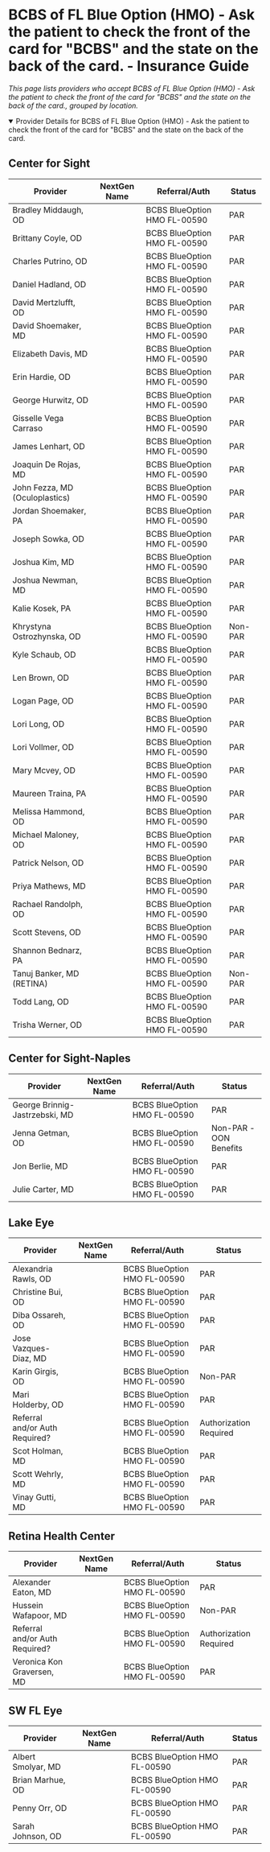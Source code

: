 # BCBS of FL Blue Option (HMO) - Ask the patient to check the front of the card for "BCBS" and the state on the back of the card. - Insurance Guide

*This page lists providers who accept BCBS of FL Blue Option (HMO) - Ask the patient to check the front of the card for "BCBS" and the state on the back of the card., grouped by location.*

<details open><summary>Provider Details for BCBS of FL Blue Option (HMO) - Ask the patient to check the front of the card for "BCBS" and the state on the back of the card.</summary>

## Center for Sight

| Provider | NextGen Name | Referral/Auth | Status |
|----------|-------------|--------------|--------|
| Bradley Middaugh, OD |  | BCBS BlueOption HMO FL-00590 | PAR |
| Brittany Coyle, OD |  | BCBS BlueOption HMO FL-00590 | PAR |
| Charles Putrino, OD |  | BCBS BlueOption HMO FL-00590 | PAR |
| Daniel Hadland, OD |  | BCBS BlueOption HMO FL-00590 | PAR |
| David Mertzlufft, OD |  | BCBS BlueOption HMO FL-00590 | PAR |
| David Shoemaker, MD |  | BCBS BlueOption HMO FL-00590 | PAR |
| Elizabeth Davis, MD |  | BCBS BlueOption HMO FL-00590 | PAR |
| Erin Hardie, OD |  | BCBS BlueOption HMO FL-00590 | PAR |
| George Hurwitz, OD |  | BCBS BlueOption HMO FL-00590 | PAR |
| Gisselle Vega Carraso |  | BCBS BlueOption HMO FL-00590 | PAR |
| James Lenhart, OD |  | BCBS BlueOption HMO FL-00590 | PAR |
| Joaquin De Rojas, MD |  | BCBS BlueOption HMO FL-00590 | PAR |
| John Fezza, MD (Oculoplastics) |  | BCBS BlueOption HMO FL-00590 | PAR |
| Jordan Shoemaker, PA |  | BCBS BlueOption HMO FL-00590 | PAR |
| Joseph Sowka, OD |  | BCBS BlueOption HMO FL-00590 | PAR |
| Joshua Kim, MD |  | BCBS BlueOption HMO FL-00590 | PAR |
| Joshua Newman, MD |  | BCBS BlueOption HMO FL-00590 | PAR |
| Kalie Kosek, PA |  | BCBS BlueOption HMO FL-00590 | PAR |
| Khrystyna Ostrozhynska, OD |  | BCBS BlueOption HMO FL-00590 | Non-PAR |
| Kyle Schaub, OD |  | BCBS BlueOption HMO FL-00590 | PAR |
| Len Brown, OD |  | BCBS BlueOption HMO FL-00590 | PAR |
| Logan Page, OD |  | BCBS BlueOption HMO FL-00590 | PAR |
| Lori Long, OD |  | BCBS BlueOption HMO FL-00590 | PAR |
| Lori Vollmer, OD |  | BCBS BlueOption HMO FL-00590 | PAR |
| Mary Mcvey, OD |  | BCBS BlueOption HMO FL-00590 | PAR |
| Maureen Traina, PA |  | BCBS BlueOption HMO FL-00590 | PAR |
| Melissa Hammond, OD |  | BCBS BlueOption HMO FL-00590 | PAR |
| Michael Maloney, OD |  | BCBS BlueOption HMO FL-00590 | PAR |
| Patrick Nelson, OD |  | BCBS BlueOption HMO FL-00590 | PAR |
| Priya Mathews, MD |  | BCBS BlueOption HMO FL-00590 | PAR |
| Rachael Randolph, OD |  | BCBS BlueOption HMO FL-00590 | PAR |
| Scott Stevens, OD |  | BCBS BlueOption HMO FL-00590 | PAR |
| Shannon Bednarz, PA |  | BCBS BlueOption HMO FL-00590 | PAR |
| Tanuj Banker, MD (RETINA) |  | BCBS BlueOption HMO FL-00590 | Non-PAR |
| Todd Lang, OD |  | BCBS BlueOption HMO FL-00590 | PAR |
| Trisha Werner, OD |  | BCBS BlueOption HMO FL-00590 | PAR |

## Center for Sight-Naples

| Provider | NextGen Name | Referral/Auth | Status |
|----------|-------------|--------------|--------|
| George Brinnig-Jastrzebski, MD |  | BCBS BlueOption HMO FL-00590 | PAR |
| Jenna Getman, OD |  | BCBS BlueOption HMO FL-00590 | Non-PAR -OON Benefits |
| Jon Berlie, MD |  | BCBS BlueOption HMO FL-00590 | PAR |
| Julie Carter, MD |  | BCBS BlueOption HMO FL-00590 | PAR |

## Lake Eye 

| Provider | NextGen Name | Referral/Auth | Status |
|----------|-------------|--------------|--------|
| Alexandria Rawls, OD |  | BCBS BlueOption HMO FL-00590 | PAR |
| Christine Bui, OD |  | BCBS BlueOption HMO FL-00590 | PAR |
| Diba Ossareh, OD |  | BCBS BlueOption HMO FL-00590 | PAR |
| Jose Vazques-Diaz, MD |  | BCBS BlueOption HMO FL-00590 | PAR |
| Karin Girgis, OD |  | BCBS BlueOption HMO FL-00590 | Non-PAR |
| Mari Holderby, OD |  | BCBS BlueOption HMO FL-00590 | PAR |
| Referral and/or Auth Required? |  | BCBS BlueOption HMO FL-00590 | Authorization Required |
| Scot Holman, MD |  | BCBS BlueOption HMO FL-00590 | PAR |
| Scott Wehrly, MD |  | BCBS BlueOption HMO FL-00590 | PAR |
| Vinay Gutti, MD |  | BCBS BlueOption HMO FL-00590 | PAR |

## Retina Health Center

| Provider | NextGen Name | Referral/Auth | Status |
|----------|-------------|--------------|--------|
| Alexander Eaton, MD |  | BCBS BlueOption HMO FL-00590 | PAR |
| Hussein Wafapoor, MD |  | BCBS BlueOption HMO FL-00590 | Non-PAR |
| Referral and/or Auth Required? |  | BCBS BlueOption HMO FL-00590 | Authorization Required |
| Veronica Kon Graversen, MD |  | BCBS BlueOption HMO FL-00590 | PAR |

## SW FL Eye

| Provider | NextGen Name | Referral/Auth | Status |
|----------|-------------|--------------|--------|
| Albert Smolyar, MD |  | BCBS BlueOption HMO FL-00590 | PAR |
| Brian Marhue, OD |  | BCBS BlueOption HMO FL-00590 | PAR |
| Penny Orr, OD |  | BCBS BlueOption HMO FL-00590 | PAR |
| Sarah Johnson, OD |  | BCBS BlueOption HMO FL-00590 | PAR |

</details>

